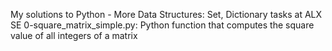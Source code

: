 My solutions to Python - More Data Structures: Set, Dictionary tasks at ALX SE
0-square_matrix_simple.py: Python function that computes the square value of all integers of a matrix
